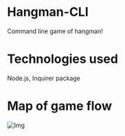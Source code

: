 # Hangman-CLI
Command line game of hangman!

# Technologies used
Node.js, Inquirer package

# Map of game flow
![Img](/Hangman-CLI/assets/hangman-flow.png?raw=true)